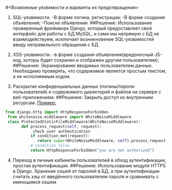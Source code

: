 #<Возможные уязвимости и варианты их предотвращения>
1. SQL-уязвимости.
 	-В форме логина, регистрации;
 	-В форме создания объявления;
 	-Поиске объявления.
 ##Решение:
 Использование проверенный фреймворк Django, который предоставляет свой интерфейс для работы с БД MySQL, и сами мы напрямую с БД не взаимодействуем, исключает возникновение SQL-уязвимостей ввиду неправильного обращения с БД.

2. XSS-уязвимости. 
	-в форме создания объявления(вредоносный JS-код, которы будет сохранен и отображен другим пользователям);
 ##Решение:
 Экранирование вводимых пользователем данных. Необходимо проверять, что содержимое является простым текстом, а не исполняемым кодом.
3. Раскрытие конфиденциальных данных (логины/пароли пользователей) и содержимого директорий и файлов на сервере с веб-приложением.
 ##Решение:
 Закрыть доступ ко внутренним ресурсам.
 [Пример:](https://stackoverflow.com/questions/43271275/django-restrict-static-folder-access-to-non-logged-in-users)
 ```python
 from django.http import HttpResponseForbidden
  from whitenoise.middleware import WhiteNoiseMiddleware
  class ProtectedStaticFileMiddleware(WhiteNoiseMiddleware):
        def process_request(self, request):
             check user authentication
            if condition_met(request):
               return super(WhiteNoiseMiddleware, self).process_request(request)
            # condition false
            return HttpResponseForbidden("you are not authorized")
 ```
 
4. Переход в личные кабинеты пользователей в обход аутентификации, простая аутентификация.
 ##Решение:
 Использование модуля HTTPS в Django.
 Хранение хэшей от паролей в БД, а при аутентификации считать хэш от введённого пользователем пароля и сравнивать с имеющимся хэшем
